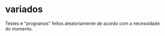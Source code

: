 variados
========

Testes e "programas" feitos aleatoriamente de acordo com a necessidade do momento.
